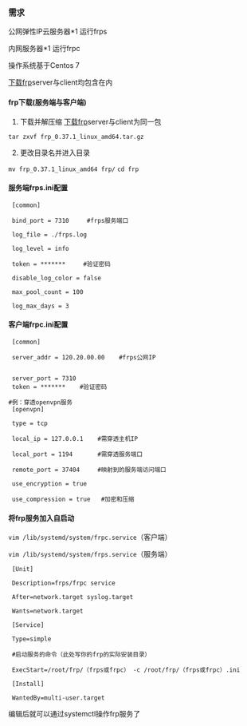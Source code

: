 ###  需求
公网弹性IP云服务器*1  运行frps

内网服务器*1         运行frpc

操作系统基于Centos 7

[下载frp](https://github.com/fatedier/frp/releases)server与client均包含在内
#### frp下载(服务端与客户端)

1. 下载并解压缩
[下载frp](https://github.com/fatedier/frp/releases)server与client为同一包

 `tar zxvf frp_0.37.1_linux_amd64.tar.gz `

2. 更改目录名并进入目录

` mv frp_0.37.1_linux_amd64 frp/ `
` cd frp `

#### 服务端frps.ini配置
```
 [common] 

 bind_port = 7310     #frps服务端口 

 log_file = ./frps.log 

 log_level = info 

 token = *******     #验证密码 

 disable_log_color = false 

 max_pool_count = 100 

 log_max_days = 3 
```
#### 客户端frpc.ini配置
```
 [common] 

 server_addr = 120.20.00.00    #frps公网IP 


 server_port = 7310 
 token = *******    #验证密码 

#例：穿透openvpn服务
 [openvpn] 

 type = tcp 

 local_ip = 127.0.0.1    #需穿透主机IP   

 local_port = 1194       #需穿透服务端口 

 remote_port = 37404     #映射到的服务端访问端口 

 use_encryption = true    

 use_compression = true   #加密和压缩 
 ```

####   将frp服务加入自启动

 `vim /lib/systemd/system/frpc.service`（客户端） 

 `vim /lib/systemd/system/frps.service`（服务端） 
```
 [Unit] 

 Description=frps/frpc service 

 After=network.target syslog.target 

 Wants=network.target 

 [Service] 

 Type=simple 

 #启动服务的命令（此处写你的frp的实际安装目录） 

 ExecStart=/root/frp/（frps或frpc） -c /root/frp/（frps或frpc）.ini 

 [Install] 

 WantedBy=multi-user.target 
```
编辑后就可以通过systemctl操作frp服务了